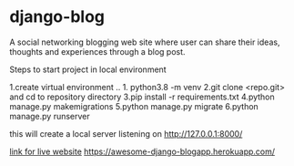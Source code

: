 # django-blog
A social networking blogging  web site where user can share  their ideas, thoughts and experiences through a blog post.

Steps to start project in local environment

1.create virtual environment 
.. 1. python3.8 -m venv <venv-name>
2.git clone <repo.git> and cd to repository directory
3.pip install -r requirements.txt
4.python manage.py makemigrations
5.python manage.py migrate
6.python manage.py runserver

this will create a local server listening on 
http://127.0.0.1:8000/

[link for live website](https://awesome-django-blogapp.herokuapp.com/)
https://awesome-django-blogapp.herokuapp.com/
